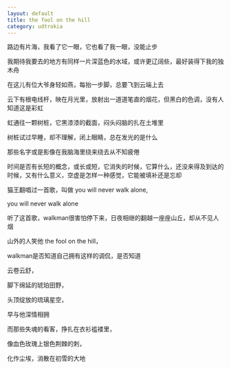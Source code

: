 ```yaml
---
layout: default
title: the fool on the hill
category: udtrokia
---
```


路边有片海，我看了它一眼，它也看了我一眼，没能止步

我期待我要去的地方有同样一片深蓝色的水域，或许更辽阔些，最好装得下我的独木舟

在这儿有位大爷身轻如燕，每抬一步脚，总要飞到云端上去

云下有根电线杆，映在月光里，放射出一道道笔直的烟花，但黑白的色调，没有人知道这是彩虹

虹通往一颗树桩，它黑漆漆的截面，闷头闷脑的扎在土堆里

树桩试过早睡，却不理解，闭上眼睛，总在发光的是什么

那些名字或是影像在我脑海里绕来绕去从不知疲倦

时间是否有长短的概念，或长或短，它消失的时候，它算什么，还没来得及到达的时候，又有什么意义，空虚是怎样一种感觉，它能被填补还是忘却

猫王翻唱过一首歌，叫做 you will never walk alone, 

you will never walk alone

听了这首歌，walkman很害怕停下来，日夜相继的翻越一座座山丘，却从不见人烟

山外的人笑他 the fool on the hill， 

walkman是否知道自己拥有这样的调侃，是否知道

云卷云舒，

脚下绵延的琥珀田野，

头顶绽放的琉璃星空，

早与他深情相拥

而那些失魂的看客，挣扎在衣衫褴褛里，

像血色玫瑰上银色荆棘的刺，

化作尘埃，消散在初雪的大地
